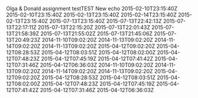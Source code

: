 Olga & Donald assignment testTEST
New echo
2015-02-10T23:15:40Z
2015-02-10T23:15:40Z
2015-02-13T23:15:40Z
2015-02-14T23:15:40Z
2015-02-13T23:15:40Z
2015-07-13T23:15:40Z
2015-07-13T22:42:13Z
2015-07-13T22:17:11Z
2015-07-13T22:15:20Z
2015-07-13T22:01:43Z
2015-07-13T21:58:39Z
2015-07-13T21:55:02Z
2015-07-13T21:45:06Z
2015-07-13T20:49:23Z
2014-11-10T09:02:20Z
2014-11-13T09:02:20Z
2014-11-14T09:02:20Z
2014-11-13T09:02:20Z
2015-04-12T09:02:20Z
2015-04-12T08:28:53Z
2015-04-12T08:03:51Z
2015-04-12T08:02:00Z
2015-04-12T07:48:23Z
2015-04-12T07:45:19Z
2015-04-12T07:41:42Z
2015-04-12T07:31:46Z
2015-04-12T06:36:03Z
2014-11-10T09:02:20Z
2014-11-13T09:02:20Z
2014-11-14T09:02:20Z
2014-11-13T09:02:20Z
2015-04-12T09:02:20Z
2015-04-12T08:28:53Z
2015-04-12T08:03:51Z
2015-04-12T08:02:00Z
2015-04-12T07:48:23Z
2015-04-12T07:45:19Z
2015-04-12T07:41:42Z
2015-04-12T07:31:46Z
2015-04-12T06:36:03Z
